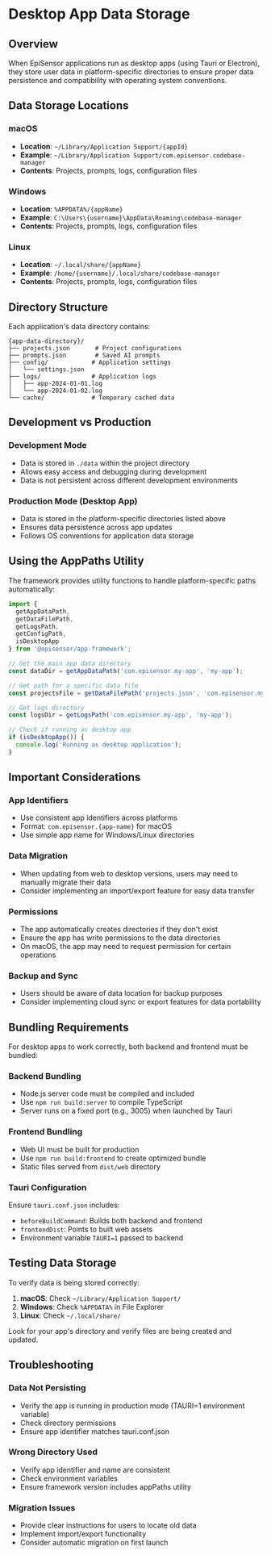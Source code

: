 # Desktop App Data Storage

## Overview

When EpiSensor applications run as desktop apps (using Tauri or Electron), they store user data in platform-specific directories to ensure proper data persistence and compatibility with operating system conventions.

## Data Storage Locations

### macOS
- **Location**: `~/Library/Application Support/{appId}`
- **Example**: `~/Library/Application Support/com.episensor.codebase-manager`
- **Contents**: Projects, prompts, logs, configuration files

### Windows
- **Location**: `%APPDATA%/{appName}`
- **Example**: `C:\Users\{username}\AppData\Roaming\codebase-manager`
- **Contents**: Projects, prompts, logs, configuration files

### Linux
- **Location**: `~/.local/share/{appName}`
- **Example**: `/home/{username}/.local/share/codebase-manager`
- **Contents**: Projects, prompts, logs, configuration files

## Directory Structure

Each application's data directory contains:

```
{app-data-directory}/
├── projects.json       # Project configurations
├── prompts.json        # Saved AI prompts
├── config/            # Application settings
│   └── settings.json
├── logs/              # Application logs
│   ├── app-2024-01-01.log
│   └── app-2024-01-02.log
└── cache/             # Temporary cached data
```

## Development vs Production

### Development Mode
- Data is stored in `./data` within the project directory
- Allows easy access and debugging during development
- Data is not persistent across different development environments

### Production Mode (Desktop App)
- Data is stored in the platform-specific directories listed above
- Ensures data persistence across app updates
- Follows OS conventions for application data storage

## Using the AppPaths Utility

The framework provides utility functions to handle platform-specific paths automatically:

```typescript
import { 
  getAppDataPath, 
  getDataFilePath, 
  getLogsPath, 
  getConfigPath,
  isDesktopApp 
} from '@episensor/app-framework';

// Get the main app data directory
const dataDir = getAppDataPath('com.episensor.my-app', 'my-app');

// Get path for a specific data file
const projectsFile = getDataFilePath('projects.json', 'com.episensor.my-app', 'my-app');

// Get logs directory
const logsDir = getLogsPath('com.episensor.my-app', 'my-app');

// Check if running as desktop app
if (isDesktopApp()) {
  console.log('Running as desktop application');
}
```

## Important Considerations

### App Identifiers
- Use consistent app identifiers across platforms
- Format: `com.episensor.{app-name}` for macOS
- Use simple app name for Windows/Linux directories

### Data Migration
- When updating from web to desktop versions, users may need to manually migrate their data
- Consider implementing an import/export feature for easy data transfer

### Permissions
- The app automatically creates directories if they don't exist
- Ensure the app has write permissions to the data directories
- On macOS, the app may need to request permission for certain operations

### Backup and Sync
- Users should be aware of data location for backup purposes
- Consider implementing cloud sync or export features for data portability

## Bundling Requirements

For desktop apps to work correctly, both backend and frontend must be bundled:

### Backend Bundling
- Node.js server code must be compiled and included
- Use `npm run build:server` to compile TypeScript
- Server runs on a fixed port (e.g., 3005) when launched by Tauri

### Frontend Bundling  
- Web UI must be built for production
- Use `npm run build:frontend` to create optimized bundle
- Static files served from `dist/web` directory

### Tauri Configuration
Ensure `tauri.conf.json` includes:
- `beforeBuildCommand`: Builds both backend and frontend
- `frontendDist`: Points to built web assets
- Environment variable `TAURI=1` passed to backend

## Testing Data Storage

To verify data is being stored correctly:

1. **macOS**: Check `~/Library/Application Support/`
2. **Windows**: Check `%APPDATA%` in File Explorer
3. **Linux**: Check `~/.local/share/`

Look for your app's directory and verify files are being created and updated.

## Troubleshooting

### Data Not Persisting
- Verify the app is running in production mode (TAURI=1 environment variable)
- Check directory permissions
- Ensure app identifier matches tauri.conf.json

### Wrong Directory Used
- Verify app identifier and name are consistent
- Check environment variables
- Ensure framework version includes appPaths utility

### Migration Issues
- Provide clear instructions for users to locate old data
- Implement import/export functionality
- Consider automatic migration on first launch
